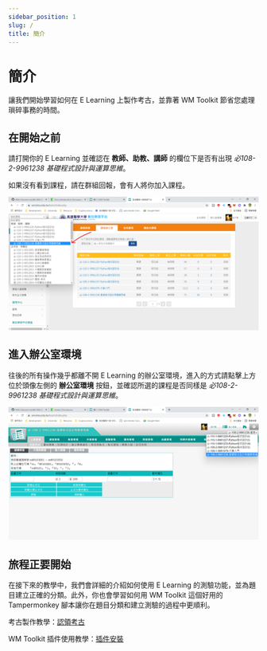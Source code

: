 ```yaml
---
sidebar_position: 1
slug: /
title: 簡介
---
```


# 簡介

讓我們開始學習如何在 E Learning 上製作考古，並靠著 WM Toolkit 節省您處理瑣碎事務的時間。

## 在開始之前

請打開你的 E Learning 並確認在 **教師、助教、講師** 的欄位下是否有出現 *必108-2-9961238 基礎程式設計與運算思維*。

如果沒有看到課程，請在群組回報，會有人將你加入課程。

![Class Check](./assets/intro-class-check.png)

## 進入辦公室環境

往後的所有操作幾乎都離不開 E Learning 的辦公室環境，進入的方式請點擊上方位於頭像左側的 **辦公室環境** 按鈕，並確認所選的課程是否同樣是 *必108-2-9961238 基礎程式設計與運算思維*。

![Class Check 2](./assets/intro-class-check2.png)

## 旅程正要開始

在接下來的教學中，我們會詳細的介紹如何使用 E Learning 的測驗功能，並為題目建立正確的分類。此外，你也會學習如何用 WM Toolkit 這個好用的 Tampermonkey 腳本讓你在題目分類和建立測驗的過程中更順利。

考古製作教學：[認領考古](past-exam/claim-exam.mdx)

WM Toolkit 插件使用教學：[插件安裝](extension/install.md)
